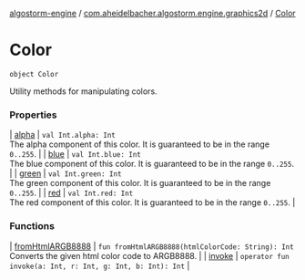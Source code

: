 [algostorm-engine](../../index.md) / [com.aheidelbacher.algostorm.engine.graphics2d](../index.md) / [Color](.)

# Color

`object Color`

Utility methods for manipulating colors.

### Properties

| [alpha](alpha.md) | `val Int.alpha: Int`<br>The alpha component of this color. It is guaranteed to be in the range
`0..255`. |
| [blue](blue.md) | `val Int.blue: Int`<br>The blue component of this color. It is guaranteed to be in the range
`0..255`. |
| [green](green.md) | `val Int.green: Int`<br>The green component of this color. It is guaranteed to be in the range
`0..255`. |
| [red](red.md) | `val Int.red: Int`<br>The red component of this color. It is guaranteed to be in the range
`0..255`. |

### Functions

| [fromHtmlARGB8888](from-html-a-r-g-b8888.md) | `fun fromHtmlARGB8888(htmlColorCode: String): Int`<br>Converts the given html color code to ARGB8888. |
| [invoke](invoke.md) | `operator fun invoke(a: Int, r: Int, g: Int, b: Int): Int` |

